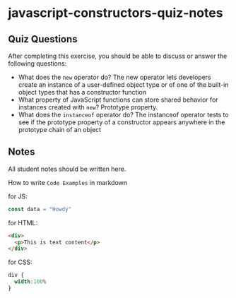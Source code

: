 # javascript-constructors-quiz-notes

## Quiz Questions

After completing this exercise, you should be able to discuss or answer the following questions:

- What does the `new` operator do?
The new operator lets developers create an instance of a user-defined object type or of one of the built-in object types that has a constructor function
- What property of JavaScript functions can store shared behavior for instances created with `new`?
Prototype property.
- What does the `instanceof` operator do?
The instanceof operator tests to see if the prototype property of a constructor appears anywhere in the prototype chain of an object

## Notes

All student notes should be written here.


How to write `Code Examples` in markdown

for JS:
```javascript
const data = "Howdy"
```

for HTML:
```html
<div>
  <p>This is text content</p>
</div>
```

for CSS:
```css
div {
  width:100%
}
```
